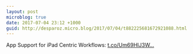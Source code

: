 ```yaml
---
layout: post
microblog: true
date: 2017-07-04 23:12 +1000
guid: http://desparoz.micro.blog/2017/07/04/t882225681672921088.html
---
```

App Support for iPad Centric Workflows: [t.co/Um69HIJ3W...](https://t.co/Um69HIJ3Wh)
